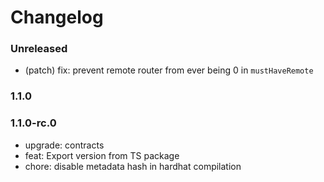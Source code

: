 # Changelog

### Unreleased

- (patch) fix: prevent remote router from ever being 0 in `mustHaveRemote`

### 1.1.0

### 1.1.0-rc.0

- upgrade: contracts
- feat: Export version from TS package
- chore: disable metadata hash in hardhat compilation
